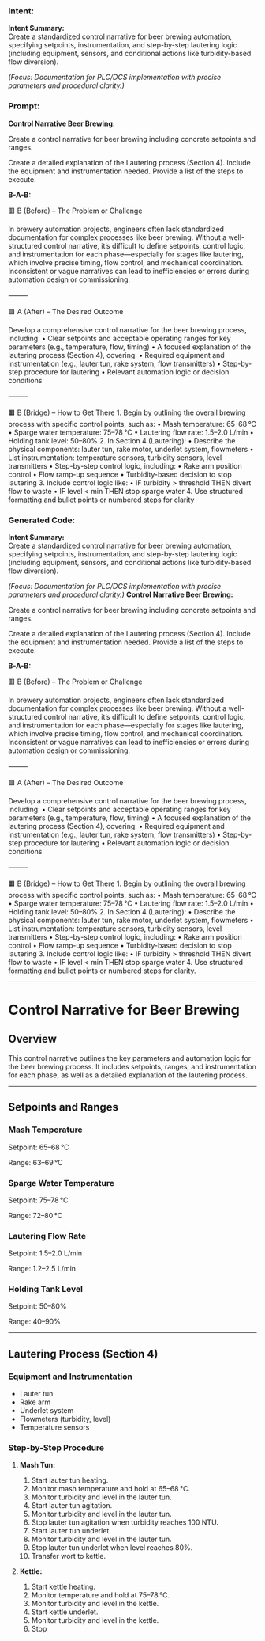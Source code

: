 ### Intent:
**Intent Summary:**  
Create a standardized control narrative for beer brewing automation, specifying setpoints, instrumentation, and step-by-step lautering logic (including equipment, sensors, and conditional actions like turbidity-based flow diversion).  

*(Focus: Documentation for PLC/DCS implementation with precise parameters and procedural clarity.)*

### Prompt:
**Control Narrative Beer Brewing:**

Create a control narrative for beer brewing including concrete setpoints and ranges.

Create a detailed explanation of the Lautering process (Section 4). Include the equipment and instrumentation needed. Provide a list of the steps to execute.

**B-A-B:**

🟥 B (Before) – The Problem or Challenge

In brewery automation projects, engineers often lack standardized documentation for complex processes like beer brewing. Without a well-structured control narrative, it’s difficult to define setpoints, control logic, and instrumentation for each phase—especially for stages like lautering, which involve precise timing, flow control, and mechanical coordination. Inconsistent or vague narratives can lead to inefficiencies or errors during automation design or commissioning.

⸻

🟩 A (After) – The Desired Outcome

Develop a comprehensive control narrative for the beer brewing process, including:
	•	Clear setpoints and acceptable operating ranges for key parameters (e.g., temperature, flow, timing)
	•	A focused explanation of the lautering process (Section 4), covering:
	•	Required equipment and instrumentation (e.g., lauter tun, rake system, flow transmitters)
	•	Step-by-step procedure for lautering
	•	Relevant automation logic or decision conditions

⸻

🟧 B (Bridge) – How to Get There
	1.	Begin by outlining the overall brewing process with specific control points, such as:
	•	Mash temperature: 65–68 °C
	•	Sparge water temperature: 75–78 °C
	•	Lautering flow rate: 1.5–2.0 L/min
	•	Holding tank level: 50–80%
	2.	In Section 4 (Lautering):
	•	Describe the physical components: lauter tun, rake motor, underlet system, flowmeters
	•	List instrumentation: temperature sensors, turbidity sensors, level transmitters
	•	Step-by-step control logic, including:
	•	Rake arm position control
	•	Flow ramp-up sequence
	•	Turbidity-based decision to stop lautering
	3.	Include control logic like:
	•	IF turbidity > threshold THEN divert flow to waste
	•	IF level < min THEN stop sparge water
	4.	Use structured formatting and bullet points or numbered steps for clarity

### Generated Code:
**Intent Summary:**  
Create a standardized control narrative for beer brewing automation, specifying setpoints, instrumentation, and step-by-step lautering logic (including equipment, sensors, and conditional actions like turbidity-based flow diversion).  

*(Focus: Documentation for PLC/DCS implementation with precise parameters and procedural clarity.)*
**Control Narrative Beer Brewing:**

Create a control narrative for beer brewing including concrete setpoints and ranges.

Create a detailed explanation of the Lautering process (Section 4). Include the equipment and instrumentation needed. Provide a list of the steps to execute.

**B-A-B:**

🟥 B (Before) – The Problem or Challenge

In brewery automation projects, engineers often lack standardized documentation for complex processes like beer brewing. Without a well-structured control narrative, it’s difficult to define setpoints, control logic, and instrumentation for each phase—especially for stages like lautering, which involve precise timing, flow control, and mechanical coordination. Inconsistent or vague narratives can lead to inefficiencies or errors during automation design or commissioning.

⸻

🟩 A (After) – The Desired Outcome

Develop a comprehensive control narrative for the beer brewing process, including:
	•	Clear setpoints and acceptable operating ranges for key parameters (e.g., temperature, flow, timing)
	•	A focused explanation of the lautering process (Section 4), covering:
	•	Required equipment and instrumentation (e.g., lauter tun, rake system, flow transmitters)
	•	Step-by-step procedure for lautering
	•	Relevant automation logic or decision conditions

⸻

🟧 B (Bridge) – How to Get There
	1.	Begin by outlining the overall brewing process with specific control points, such as:
	•	Mash temperature: 65–68 °C
	•	Sparge water temperature: 75–78 °C
	•	Lautering flow rate: 1.5–2.0 L/min
	•	Holding tank level: 50–80%
	2.	In Section 4 (Lautering):
	•	Describe the physical components: lauter tun, rake motor, underlet system, flowmeters
	•	List instrumentation: temperature sensors, turbidity sensors, level transmitters
	•	Step-by-step control logic, including:
	•	Rake arm position control
	•	Flow ramp-up sequence
	•	Turbidity-based decision to stop lautering
	3.	Include control logic like:
	•	IF turbidity > threshold THEN divert flow to waste
	•	IF level < min THEN stop sparge water
	4.	Use structured formatting and bullet points or numbered steps for clarity.

---

# Control Narrative for Beer Brewing

## Overview

This control narrative outlines the key parameters and automation logic for the beer brewing process. It includes setpoints, ranges, and instrumentation for each phase, as well as a detailed explanation of the lautering process.

---

## Setpoints and Ranges

### Mash Temperature

Setpoint: 65–68 °C

Range: 63–69 °C

### Sparge Water Temperature

Setpoint: 75–78 °C

Range: 72–80 °C

### Lautering Flow Rate

Setpoint: 1.5–2.0 L/min

Range: 1.2–2.5 L/min

### Holding Tank Level

Setpoint: 50–80%

Range: 40–90%

---

## Lautering Process (Section 4)

### Equipment and Instrumentation

- Lauter tun
- Rake arm
- Underlet system
- Flowmeters (turbidity, level)
- Temperature sensors

### Step-by-Step Procedure

1. **Mash Tun:**
	1.	Start lauter tun heating.
	2.	Monitor mash temperature and hold at 65–68 °C.
	3.	Monitor turbidity and level in the lauter tun.
	4.	Start lauter tun agitation.
	5.	Monitor turbidity and level in the lauter tun.
	6.	Stop lauter tun agitation when turbidity reaches 100 NTU.
	7.	Start lauter tun underlet.
	8.	Monitor turbidity and level in the lauter tun.
	9.	Stop lauter tun underlet when level reaches 80%.
	10.	Transfer wort to kettle.

2. **Kettle:**
	1.	Start kettle heating.
	2.	Monitor temperature and hold at 75–78 °C.
	3.	Monitor turbidity and level in the kettle.
	4.	Start kettle underlet.
	5.	Monitor turbidity and level in the kettle.
	6.	Stop
